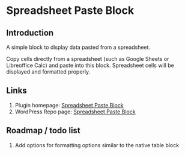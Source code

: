 # Spreadsheet Paste Block

## Introduction

A simple block to display data pasted from a spreadsheet.

Copy cells directly from a spreadsheet (such as Google Sheets or Libreoffice Calc) and paste into this block. Spreadsheet cells will be displayed and formatted properly.

## Links
1. Plugin homepage: [Spreadsheet Paste Block](http://jasonjalbuena.com/spreadsheet-paste-block/)
1. WordPress Repo page:  [Spreadsheet Paste Block](https://wordpress.org/plugins/spreadsheet-paste-block/)

## Roadmap / todo list

1. Add options for formatting options similar to the native table block